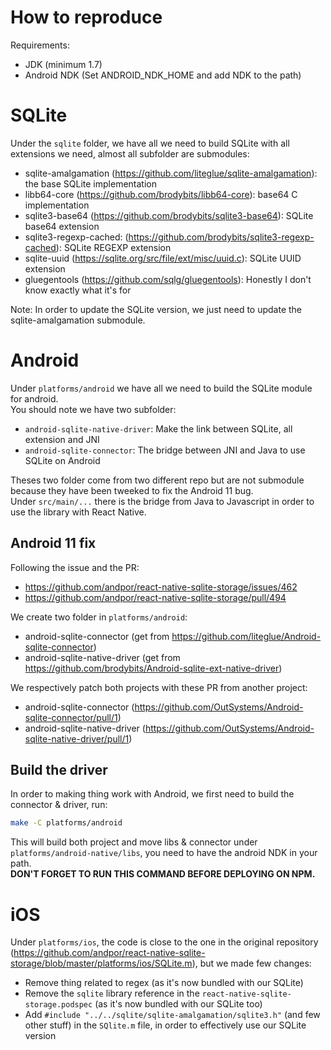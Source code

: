 # How to reproduce

Requirements:
 - JDK (minimum 1.7)
 - Android NDK (Set ANDROID_NDK_HOME and add NDK to the path)

# SQLite

Under the `sqlite` folder, we have all we need to build SQLite with all extensions we need, almost all subfolder are submodules:
 - sqlite-amalgamation (https://github.com/liteglue/sqlite-amalgamation): the base SQLite implementation
 - libb64-core (https://github.com/brodybits/libb64-core): base64 C implementation
 - sqlite3-base64 (https://github.com/brodybits/sqlite3-base64): SQLite base64 extension
 - sqlite3-regexp-cached: (https://github.com/brodybits/sqlite3-regexp-cached): SQLite REGEXP extension
 - sqlite-uuid (https://sqlite.org/src/file/ext/misc/uuid.c): SQLite UUID extension
 - gluegentools (https://github.com/sqlg/gluegentools): Honestly I don't know exactly what it's for

Note: In order to update the SQLite version, we just need to update the sqlite-amalgamation submodule.

# Android

Under `platforms/android` we have all we need to build the SQLite module for android.  
You should note we have two subfolder:
 - `android-sqlite-native-driver`: Make the link between SQLite, all extension and JNI
 - `android-sqlite-connector`: The bridge between JNI and Java to use SQLite on Android

Theses two folder come from two different repo but are not submodule because they have been tweeked to fix the Android 11 bug.  
Under `src/main/...` there is the bridge from Java to Javascript in order to use the library with React Native.

## Android 11 fix

Following the issue and the PR:
 - https://github.com/andpor/react-native-sqlite-storage/issues/462
 - https://github.com/andpor/react-native-sqlite-storage/pull/494

We create two folder in `platforms/android`:
 - android-sqlite-connector (get from https://github.com/liteglue/Android-sqlite-connector)
 - android-sqlite-native-driver (get from https://github.com/brodybits/Android-sqlite-ext-native-driver)

We respectively patch both projects with these PR from another project:
 - android-sqlite-connector (https://github.com/OutSystems/Android-sqlite-connector/pull/1)
 - android-sqlite-native-driver (https://github.com/OutSystems/Android-sqlite-native-driver/pull/1)

## Build the driver

In order to making thing work with Android, we first need to build the connector & driver, run:
```bash
make -C platforms/android
```
This will build both project and move libs & connector under `platforms/android-native/libs`, you need to have the android NDK in your path.  
**DON'T FORGET TO RUN THIS COMMAND BEFORE DEPLOYING ON NPM.**

# iOS

Under `platforms/ios`, the code is close to the one in the original repository (https://github.com/andpor/react-native-sqlite-storage/blob/master/platforms/ios/SQLite.m), but we made few changes:
 - Remove thing related to regex (as it's now bundled with our SQLite)
 - Remove the `sqlite` library reference in the `react-native-sqlite-storage.podspec` (as it's now bundled with our SQLite too)
 - Add `#include "../../sqlite/sqlite-amalgamation/sqlite3.h"` (and few other stuff) in the `SQlite.m` file, in order to effectively use our SQLite version

